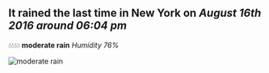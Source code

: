 ## It rained the last time in New York on *August 16th 2016 around 06:04 pm*
💧💧💧💧  **moderate rain** *Humidity 76%*

![moderate rain](http://openweathermap.org/img/w/10d.png)
